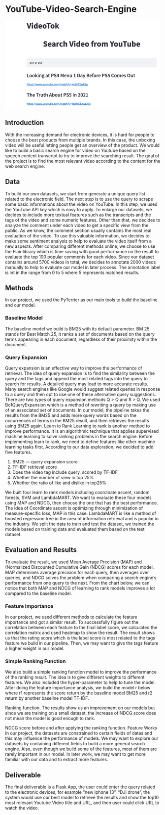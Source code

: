 # YouTube-Video-Search-Engine
![ScreenShot](flask.png)
## Introduction
With the increasing demand for electronic devices, it is hard for people to choose the best products from multiple brands. In this case, the unboxing video will be useful letting people get an overview of the product. We would like to build a basic search engine for video on Youtube based on the speech content transcript to try to improve the searching result. The goal of the project is to find the most relevant video according to the content for the web search engine.

## Data
To build our own datasets, we start from generate a unique query list related to the electronic field. The next step is to use the query to scrape some basic informations about the video on YouTube. In this step, we used the YouTube API key which is easy to apply.
To enlarge our datasets, we decides to include more textual features such as the transcripts and the tags of the video and some numeric features.
Other than that, we decides to analyze the comment under each video to get a specific view from the public. As we know, the comment section usually contains the most real evaluation of the video. To use this valuable information, we decides to make some sentiment analysis to help to evaluate the video itself from a new aspects. After comparing different methods online, we choose to use the Flair library which is time saving with good performance on the result to evaluate the top 100 popular comments for each video.
Since our dataset contains around 5700 videos in total, we decides to annotate 2000 videos manually to help to evaluate our model in later process. The annotation label is int in the range from 0 to 5 where 5 represents matched results.
## Methods
In our project, we used the PyTerrier as our main tools to build the baseline and our model.
### Baseline Model
The baseline model we build is BM25 with its default parameter. BM 25 stands for Best Match 25, it ranks a set of documents based on the query terms appearing in each document, regardless of their proximity within the document.
### Query Expansion
Query expansion is an effective way to improve the performance of retrieval. The idea of query expansion is to find the similarity between the query and the tags and append the most related tags into the query to search for results. A detailed query may lead to more accurate results. Many search engines like Google would suggest related queries in response to a query and then opt to use one of these alternative query suggestions. There are two types of query expansion methods Q > Q and R > Q. We used Bo1QueryExpansion which is a method of rewriting a query by making use of an associated set of documents. In our model, the pipeline takes the results from the BM25 and adds more query words based on the occurrences of terms in the BM25 result, and then retrieves the results using BM25 again.
Learn to Rank
Learning to rank is another method to improve performance. It is an algorithmic technique that applies supervised machine learning to solve ranking problems in the search engine. Before implementing learn to rank, we need to define features like other machine learning tasks first. According to our data exploration, we decided to add five features.
1. BM25 — query expansion score
2. TF-IDF retrieval score
3. Does the video tag include query, scored by TF-IDF
4. Whether the number of view in top 25%
5. Whether the ratio of like and dislike in top25%

We built four learn to rank models including coordinate ascent, random forests, SVM and LambdaMART. We want to evaluate these four models using MAP and NDCG, then choose the one that has the best performance. The idea of Coordinate ascent is optimizing through minimization of measure-specific loss, MAP in this case. LambdaMART is like a method of boosted regression tree in the area of information retrieval and is popular in the industry. We split the data to train and test the dataset, we trained the models based on training data and evaluated them based on the test dataset.
## Evaluation and Results
To evaluate the result, we used Mean Average Precision (MAP) and (Normalized Discounted Cumulative Gain (NDCG) scores for each model. MAP determines average precision for each query, then averages over queries, and NDCG solves the problem when comparing a search engine’s performance from one query to the next. From the chart below, we can notice that both MAP and NDCG of learning to rank models improves a lot compared to the baseline model.

### Feature Importance
In our project, we used different methods to calculate the feature importance and got a similar result.
To successfully figure out the correlation between each feature to the final label score, we calculated the correlation matrix and used heatmap to show the result. The result shows us that the rating score which is the label score is most related to the tags feature we build in our pipeline. Then, we may want to give the tags feature a higher weight in our model.

### Simple Ranking Function
We also build a simple ranking function model to improve the performance of the ranking result. The idea is to give different weights to different features. We also included the hyper-parameter to help to tune the model. After doing the feature importance analysis, we build the model r below where r1 represents the score return by the baseline model BM25 and r2 return by another baseline model TF-IDF.

Ranking function.
The results show us an improvement on our models but since we are training on a small dataset, the increase of NDCG score does not mean the model is good enough to rank.

NDCG score before and after applying the ranking function.
Feature Works
In our project, the datasets are constrained to certain fields of datas and this may influence the performance of models. We may want to explore our datasets by containing different fields to build a more general search engine. Also, even though we build some of the features, most of them are rarely important in our model. In later work, we may want to get more familiar with our data and to extract more features.

## Deliverable
The final deliverable is a Flask App, the user could enter the query related to the electronic devices, for example “new iphone 13”, “DJI drone”, the system would use our best model to retrieve the results and show the top10 most relevant Youtube Video title and URL, and then user could click URL to watch the video.
